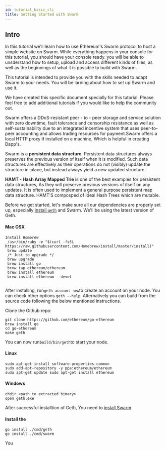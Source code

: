 ```yaml
---
id: tutorial_basic_cli
title: Getting Started with Swarm
---
```


## Intro
In this tutorial we'll learn how to use Ethereum's Swarm protocol to host a simple website on Swarm. While everything happens in your console for this tutorial, you should have your console ready. you will be able to unsderstand how to setup, upload and access different kinds of files, as well as the beginnings of what it is possible to build with Swarm. 

This tutorial is intended to provide you with the skills needed to adapt Swarm to your needs. You will be larning about how to set up Swarm and use it.  


We have created this specific document specially for this tutorial. Please feel free to add additional tutorials if you would like to help the community out.

Swarm offers a DDoS-resistant peer - to - peer storage and service solution with zero downtime, fault tolerance and censorship resistance as well as self-sustainability due to an integrated incentive system that uses peer-to-peer accounting and allows trading resources for payment.Swarm offers a local HTTP proxy if installed on a machine, Which is helpful in creating Dapp's. 

Swarm is a **persistent data structure**. Persistent data structures always preserves the previous version of itself when it is modified. Such data structures are effectively as their operations do not (visibly) update the structure in-place, but instead always yield a new updated structure. 

**HAMT - Hash Array Mapped Trie** is one of the best examples for persistent data structures, As they will preserve previous versions of itself on any updates. It is often used to implement a general purpose persistent map data structure. HAMT'S composped of Ideal Hash Trees which are mutable. 

Before we get started, let's make sure all our dependencies are properly set up, especially [install `geth`](https://github.com/ethereum/go-ethereum/wiki/Building-Ethereum)  and Swarm. We'll be using the latest version of Geth. 

#### Mac OSX
```
Install Homerew
 /usr/bin/ruby -e "$(curl -fsSL https://raw.githubusercontent.com/Homebrew/install/master/install)"
 brew update 
 /* Just to upgrade */
 brew upgrade
 brew install go
 brew tap ethereum/ethereum 
 brew install ethereum
 brew install ethereum --devel 
 
```

After installing, run`geth account new`to create an account on your node. You can check other options `geth --help`. Alternatively you can build from the source code following the below mentioned instructions.

Clone the Github repo:
```
git clone https://github.com/ethereum/go-ethereum
brew install go
cd go-ethereum
make geth
```
You can now run`build/bin/geth`to start your node.


#### Linux
```
sudo apt-get install software-properties-common 
sudo add-apt-repository -y ppa:ethereum/ethereum 
sudo apt-get update sudo apt-get install ethereum
```

#### Windows
```
chdir <path to extracted binary> 
open geth.exe
```
After successful installtion of Geth, You need to [install Swarm](https://swarm-guide.readthedocs.io/en/latest/installation.html)

#### Install the 
```
go install ./cmd/geth
go install ./cmd/swarm
```
You 
